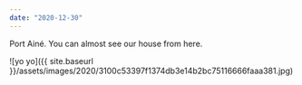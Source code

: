 ```yaml
---
date: "2020-12-30"
---
```


Port Ainé. You can almost see our house from here.

![yo yo]({{ site.baseurl }}/assets/images/2020/3100c53397f1374db3e14b2bc75116666faaa381.jpg)
